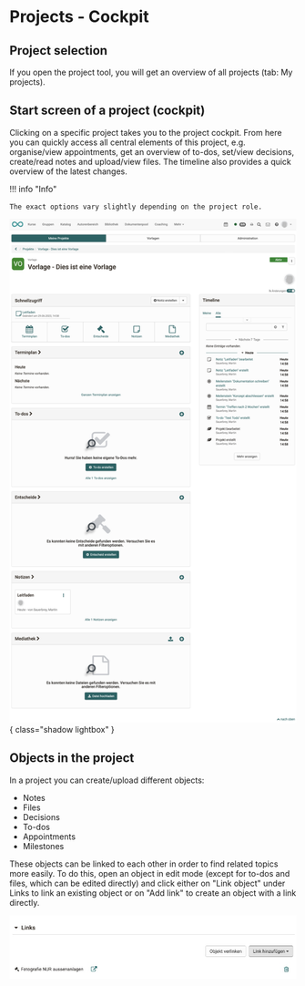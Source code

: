 # Projects - Cockpit

## Project selection

If you open the project tool, you will get an overview of all projects (tab: My projects).

## Start screen of a project (cockpit)

Clicking on a specific project takes you to the project cockpit. From here you can quickly access all central elements of this project, e.g. organise/view appointments, get an overview of to-dos, set/view decisions, create/read notes and upload/view files. The timeline also provides a quick overview of the latest changes. 

!!! info "Info"

    The exact options vary slightly depending on the project role. 


![projekt_erstellt_aus_vorlage_v1_de.png](assets/projekt_erstellt_aus_vorlage_v1_de.png){ class="shadow lightbox" }


## Objects in the project

In a project you can create/upload different objects:

* Notes
* Files
* Decisions
* To-dos
* Appointments
* Milestones

These objects can be linked to each other in order to find related topics more easily.
To do this, open an object in edit mode (except for to-dos and files, which can be edited directly) and click either on "Link object" under Links to link an existing object or on "Add link" to create an object with a link directly.

![Bild einer Verlinnkung im Projekt](assets/project-link.de.jpg)